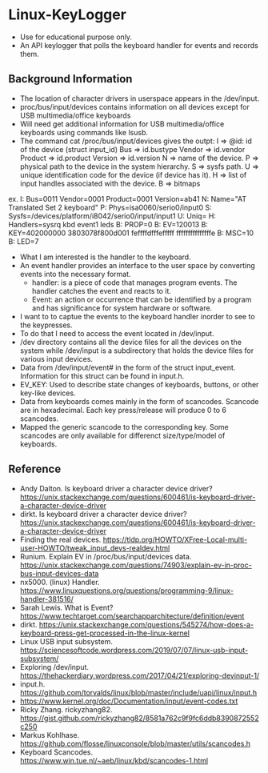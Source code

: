 # Linux-KeyLogger
* Use for educational purpose only.
* An API keylogger that polls the keyboard handler for events and records them.

## Background Information
* The location of character drivers in userspace appears in the /dev/input.
* proc/bus/input/devices contains information on all devices except for USB multimedia/office keyboards
* Will need get additional information for USB multimedia/office keyboards using commands like lsusb.
* The command cat /proc/bus/input/devices gives the outpt:
I => @id: id of the device (struct input_id)
    Bus     => id.bustype
    Vendor  => id.vendor
    Product => id.product
    Version => id.version
N => name of the device.
P => physical path to the device in the system hierarchy.
S => sysfs path.
U => unique identification code for the device (if device has it).
H => list of input handles associated with the device.
B => bitmaps

ex. 
I: Bus=0011 Vendor=0001 Product=0001 Version=ab41
N: Name="AT Translated Set 2 keyboard"
P: Phys=isa0060/serio0/input0
S: Sysfs=/devices/platform/i8042/serio0/input/input1
U: Uniq=
H: Handlers=sysrq kbd event1 leds 
B: PROP=0
B: EV=120013
B: KEY=402000000 3803078f800d001 feffffdfffefffff fffffffffffffffe
B: MSC=10
B: LED=7
* What I am interested is the handler to the keyboard.
* An event handler provides an interface to the user space by converting events into the necessary format.
	* handler: is a piece of code that manages program events. The handler catches the event and reacts to it.
	* Event: an action or occurrence that can be identified by a program and has significance for system hardware or software.
* I want to to captue the events to the keyboard handler inorder to see to the keypresses.
* To do that I need to access the event located in /dev/input.
* /dev directory contains all the device files for all the devices on the system while /dev/input is a subdirectory that holds the device files for various input devices.
* Data from /dev/input/event# in the form of the struct input_event. Information for this struct can be found in input.h.
* EV_KEY: Used to describe state changes of keyboards, buttons, or other key-like devices.
* Data from keyboards comes mainly in the form of scancodes. Scancode are in hexadecimal. Each key press/release will produce 0 to 6 scancodes. 
* Mapped the generic scancode to the corresponding key. Some scancodes are only available for differenct size/type/model of keyboards.


## Reference
* Andy Dalton. Is keyboard driver a character device driver? https://unix.stackexchange.com/questions/600461/is-keyboard-driver-a-character-device-driver
* dirkt. Is keyboard driver a character device driver? https://unix.stackexchange.com/questions/600461/is-keyboard-driver-a-character-device-driver
* Finding the real devices. https://tldp.org/HOWTO/XFree-Local-multi-user-HOWTO/tweak_input_devs-realdev.html
* Runium. Explain EV in /proc/bus/input/devices data. https://unix.stackexchange.com/questions/74903/explain-ev-in-proc-bus-input-devices-data
* nx5000. (linux) Handler. https://www.linuxquestions.org/questions/programming-9/linux-handler-381516/
* Sarah Lewis. What is Event? https://www.techtarget.com/searchapparchitecture/definition/event
* dirkt. https://unix.stackexchange.com/questions/545274/how-does-a-keyboard-press-get-processed-in-the-linux-kernel
* Linux USB input subsystem. https://sciencesoftcode.wordpress.com/2019/07/07/linux-usb-input-subsystem/
* Exploring /dev/input. https://thehackerdiary.wordpress.com/2017/04/21/exploring-devinput-1/
* input.h. https://github.com/torvalds/linux/blob/master/include/uapi/linux/input.h
* https://www.kernel.org/doc/Documentation/input/event-codes.txt
* Ricky Zhang. rickyzhang82. https://gist.github.com/rickyzhang82/8581a762c9f9fc6ddb8390872552c250
* Markus Kohlhase. https://github.com/flosse/linuxconsole/blob/master/utils/scancodes.h
* Keyboard Scancodes. https://www.win.tue.nl/~aeb/linux/kbd/scancodes-1.html
